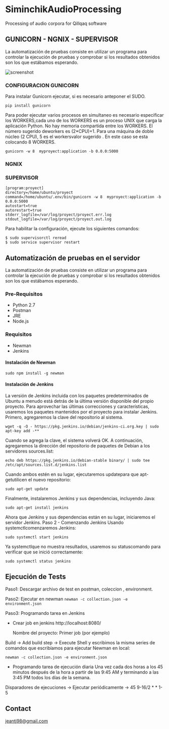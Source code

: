 # SiminchikAudioProcessing
Processing of audio corpora for Qillqaq software

## GUNICORN - NGNIX - SUPERVISOR
La automatización de pruebas consiste en utilizar un programa para controlar la ejecución de pruebas y comprobar si los resultados obtenidos son los que estábamos esperando. 

![screenshot](images/1.png)

### CONFIGURACION GUNICORN
Para instalar Gunicorn ejecutar, si es necesario anteponer el SUDO.
```
pip install gunicorn
```
Para poder ejecutar varios procesos en simultaneo es necesario especificar los WORKERS,cada uno de los WORKERS es un proceso UNIX que carga la aplicación Python. No hay memoria compartida entre los WORKERS.
El número sugerido deworkers es (2*CPU)+1.
Para una máquina de doble núcleo (2 CPU), 5 es el workersvalor sugerido .
En este caso se esta colocando 8 WORKERS.
```
gunicorn -w 8  myproyect:application -b 0.0.0:5000
```


### NGNIX

### SUPERVISOR


```
[program:proyect]
directory=/home/ubuntu/proyect
command=/home/ubuntu/.env/bin/gunicorn -w 8  myproyect:application -b 0.0.0:5000
autostart=true
autorestart=true
stderr_logfile=/var/log/proyect/proyect.err.log
stdout_logfile=/var/log/proyect/proyect.out.log
```
Para habilitar la configuración, ejecute los siguientes comandos:

```
$ sudo supervisorctl reread
$ sudo service supervisor restart
```



## Automatización de pruebas en el servidor
La automatización de pruebas consiste en utilizar un programa para controlar la ejecución de pruebas y comprobar si los resultados obtenidos son los que estábamos esperando. 
### Pre-Requisitos
* Python 2.7
* Postman
* JRE
* Node.js
### Requisitos
* Newman
* Jenkins
#### Instalación de Newman


```
sudo npm install -g newman
```


#### Instalación de Jenkins
La versión de Jenkins incluida con los paquetes predeterminados de Ubuntu a menudo está detrás de la última versión disponible del propio proyecto. Para aprovechar las últimas correcciones y características, usaremos los paquetes mantenidos por el proyecto para instalar Jenkins.
Primero, agregaremos la clave del repositorio al sistema.
```
wget -q -O - https://pkg.jenkins.io/debian/jenkins-ci.org.key | sudo apt-key add -**
```
Cuando se agrega la clave, el sistema volverá OK. A continuación, agregaremos la dirección del repositorio de paquetes de Debian a los servidores sources.list:
```
echo deb https://pkg.jenkins.io/debian-stable binary/ | sudo tee /etc/apt/sources.list.d/jenkins.list
```
Cuando ambos estén en su lugar, ejecutaremos updatepara que apt-getutilicen el nuevo repositorio:
```
sudo apt-get update
```
Finalmente, instalaremos Jenkins y sus dependencias, incluyendo Java:
```
sudo apt-get install jenkins
```
Ahora que Jenkins y sus dependencias están en su lugar, iniciaremos el servidor Jenkins.
Paso 2 - Comenzando Jenkins
Usando systemctlcomenzaremos Jenkins:
```
sudo systemctl start jenkins
```
Ya systemctlque no muestra resultados, usaremos su statuscomando para verificar que se inició correctamente:
```
sudo systemctl status jenkins
```

## Ejecución de Tests
Paso1:
Descargar archivo de test en postman, coleccion , environment.

Paso2:
Ejecutar en newman 
```newman -c collection.json -e environment.json```

Paso3: Programando tarea en Jenkins
* Crear job en jenkins http://localhost:8080/

  Nombre del proyecto: Primer job (por ejemplo)
  
Build → Add build step → Execute Shell y escribimos la misma series de comandos que escribíamos para ejecutar Newman en local:
```
newman -c collection.json -e environment.json
```
* Programando tarea de ejecución diaria
Una vez cada dos horas a los 45 minutos después de la hora a partir de las 9:45 AM y terminando a las 3:45 PM todos los días de la semana.

Disparadores de ejecuciones → Ejecutar periódicamente → 45 9-16/2 * * 1-5

## Contact
jeantj98@gmail.com
